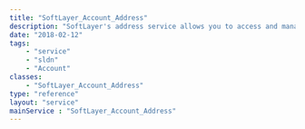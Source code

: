 ```yaml
---
title: "SoftLayer_Account_Address"
description: "SoftLayer's address service allows you to access and manage addresses associated with your account. "
date: "2018-02-12"
tags:
    - "service"
    - "sldn"
    - "Account"
classes:
    - "SoftLayer_Account_Address"
type: "reference"
layout: "service"
mainService : "SoftLayer_Account_Address"
---
```

